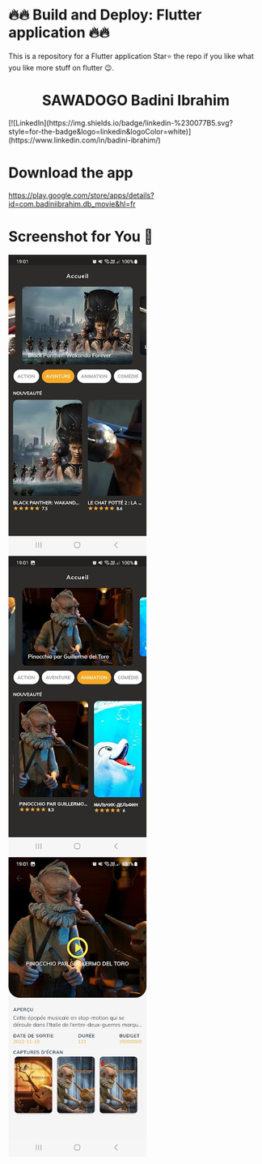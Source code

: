 # 🔥🔥 Build and Deploy: Flutter application 🔥🔥
This is a repository for a Flutter application
Star⭐ the repo if you like what you like more stuff on flutter 😉.

<h1 align="center">
 SAWADOGO Badini Ibrahim
</h1>
[![LinkedIn](https://img.shields.io/badge/linkedin-%230077B5.svg?style=for-the-badge&logo=linkedin&logoColor=white)](https://www.linkedin.com/in/badini-ibrahim/)


# Download the app
https://play.google.com/store/apps/details?id=com.badiniibrahim.db_movie&hl=fr

# Screenshot for You 💖

![alt text](1.jpg)
![alt text](2.jpg)
![alt text](3.jpg)
